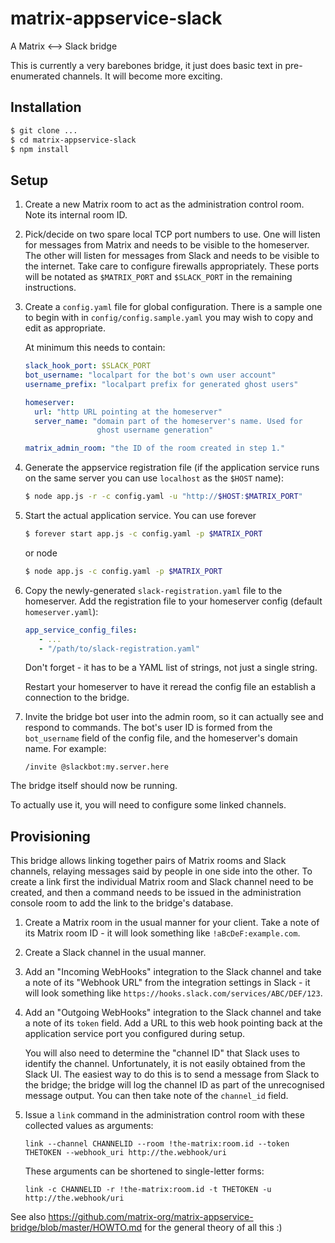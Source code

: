 # matrix-appservice-slack
A Matrix &lt;--> Slack bridge

This is currently a very barebones bridge, it just does basic text in
pre-enumerated channels. It will become more exciting.

Installation
------------

```sh
$ git clone ...
$ cd matrix-appservice-slack
$ npm install
```


Setup
-----

1. Create a new Matrix room to act as the administration control room. Note its
   internal room ID.

1. Pick/decide on two spare local TCP port numbers to use. One will listen for
   messages from Matrix and needs to be visible to the homeserver. The other
   will listen for messages from Slack and needs to be visible to the internet.
   Take care to configure firewalls appropriately. These ports will be notated
   as `$MATRIX_PORT` and `$SLACK_PORT` in the remaining instructions.

1. Create a `config.yaml` file for global configuration. There is a sample
   one to begin with in `config/config.sample.yaml` you may wish to copy and
   edit as appropriate.

   At minimum this needs to contain:

   ```yaml
   slack_hook_port: $SLACK_PORT
   bot_username: "localpart for the bot's own user account"
   username_prefix: "localpart prefix for generated ghost users"

   homeserver:
     url: "http URL pointing at the homeserver"
     server_name: "domain part of the homeserver's name. Used for
                   ghost username generation"

   matrix_admin_room: "the ID of the room created in step 1."
   ```

1. Generate the appservice registration file (if the application service runs
   on the same server you can use `localhost` as the `$HOST` name):

   ```sh
   $ node app.js -r -c config.yaml -u "http://$HOST:$MATRIX_PORT"
   ```

1. Start the actual application service. You can use forever

   ```sh
   $ forever start app.js -c config.yaml -p $MATRIX_PORT
   ```

   or node

   ```sh
   $ node app.js -c config.yaml -p $MATRIX_PORT
   ```

1. Copy the newly-generated `slack-registration.yaml` file to the homeserver.
   Add the registration file to your homeserver config (default `homeserver.yaml`):

   ```yaml
   app_service_config_files:
      - ...
      - "/path/to/slack-registration.yaml"
   ```

   Don't forget - it has to be a YAML list of strings, not just a single string.

   Restart your homeserver to have it reread the config file an establish a
   connection to the bridge.

1. Invite the bridge bot user into the admin room, so it can actually see and
   respond to commands. The bot's user ID is formed from the `bot_username`
   field of the config file, and the homeserver's domain name. For example:

   ```
   /invite @slackbot:my.server.here
   ```

The bridge itself should now be running.

To actually use it, you will need to configure some linked channels.


Provisioning
------------

This bridge allows linking together pairs of Matrix rooms and Slack channels,
relaying messages said by people in one side into the other. To create a link
first the individual Matrix room and Slack channel need to be created, and then
a command needs to be issued in the administration console room to add the link
to the bridge's database.

1. Create a Matrix room in the usual manner for your client. Take a note of its
   Matrix room ID - it will look something like `!aBcDeF:example.com`.

1. Create a Slack channel in the usual manner.

1. Add an "Incoming WebHooks" integration to the Slack channel and take a note
   of its "Webhook URL" from the integration settings in Slack - it will look
   something like `https://hooks.slack.com/services/ABC/DEF/123`.

1. Add an "Outgoing WebHooks" integration to the Slack channel and take a note
   of its `token` field. Add a URL to this web hook pointing back at the
   application service port you configured during setup.

   You will also need to determine the "channel ID" that Slack uses to identify
   the channel. Unfortunately, it is not easily obtained from the Slack UI. The
   easiest way to do this is to send a message from Slack to the bridge; the
   bridge will log the channel ID as part of the unrecognised message output.
   You can then take note of the `channel_id` field.

1. Issue a ``link`` command in the administration control room with these
   collected values as arguments:

   ```
   link --channel CHANNELID --room !the-matrix:room.id --token THETOKEN --webhook_uri http://the.webhook/uri
   ```

   These arguments can be shortened to single-letter forms:

   ```
   link -c CHANNELID -r !the-matrix:room.id -t THETOKEN -u http://the.webhook/uri
   ```

See also https://github.com/matrix-org/matrix-appservice-bridge/blob/master/HOWTO.md for the general theory of all this :)
